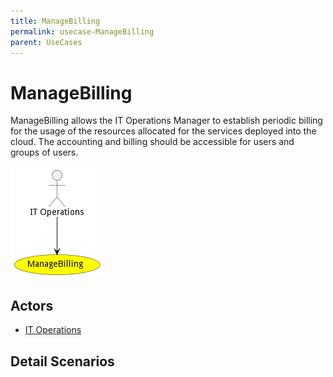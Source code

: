 ```yaml
---
title: ManageBilling
permalink: usecase-ManageBilling
parent: UseCases
---
```

# ManageBilling

ManageBilling allows the IT Operations Manager to establish periodic billing for the usage of the resources allocated for the services deployed into the cloud. The accounting and billing should be accessible for users and groups of users.

![Activities Diagram](./Activities.png)

## Actors

* [IT Operations](actor-itops)











## Detail Scenarios





